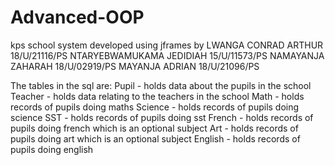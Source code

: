 # Advanced-OOP
kps school system developed using jframes by 
LWANGA CONRAD ARTHUR  18/U/21116/PS
NTARYEBWAMUKAMA JEDIDIAH 15/U/11573/PS
NAMAYANJA ZAHARAH 18/U/02919/PS
MAYANJA ADRIAN 18/U/21096/PS

The tables in the sql are:
Pupil - holds data about the pupils in the school
Teacher - holds data relating to the teachers in the school
Math - holds records of pupils doing maths 
Science - holds records of pupils doing science
SST - holds records of pupils doing sst
French - holds records of pupils doing french which is an optional subject
Art - holds records of pupils doing art which is an optional subject
English - holds records of pupils doing english
